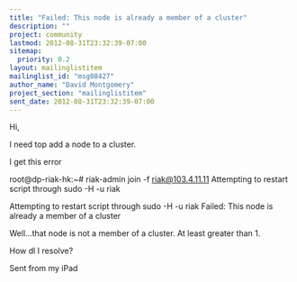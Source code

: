 ```yaml
---
title: "Failed: This node is already a member of a cluster"
description: ""
project: community
lastmod: 2012-08-31T23:32:39-07:00
sitemap:
  priority: 0.2
layout: mailinglistitem
mailinglist_id: "msg08427"
author_name: "David Montgomery"
project_section: "mailinglistitem"
sent_date: 2012-08-31T23:32:39-07:00
---
```



Hi,

I need top add a node to a cluster.

I get this error

root@dp-riak-hk:~# riak-admin join -f riak@103.4.11.11
Attempting to restart script through sudo -H -u riak

Attempting to restart script through sudo -H -u riak
Failed: This node is already a member of a cluster

Well...that node is not a member of a cluster. At least greater than 1.

How dl I resolve?

Sent from my iPad

